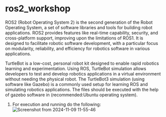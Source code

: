 # ros2_workshop
ROS2 (Robot Operating System 2) is the second generation of the Robot Operating System, a set of software libraries and tools for building robot applications. ROS2 provides features like real-time capability, security, and cross-platform support, improving upon the limitations of ROS1. It is designed to facilitate robotic software development, with a particular focus on modularity, reliability, and efficiency for robotics software in various applications.

TurtleBot is a low-cost, personal robot kit designed to enable rapid robotics learning and experimentation. Using ROS, TurtleBot simulation allows developers to test and develop robotics applications in a virtual environment without needing the physical robot. The TurtleBot3 simulation (using software like Gazebo) is a commonly used setup for learning ROS and simulating robotics applications.
The files should be executed with the help of gazebo software in (recommended:Ubuntu operating system).

1) For execution and running do the following:
   ![Screenshot from 2024-11-09 11-55-46](https://github.com/user-attachments/assets/8d75a244-140c-4885-a413-04c05bfbbc38)
   

